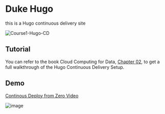 # Duke Hugo
this is a Hugo continuous delivery site

![Course1-Hugo-CD](https://user-images.githubusercontent.com/58792/107864165-cd2d2580-6e27-11eb-8607-ed0b7d80c995.jpg)

## Tutorial
You can refer to the book Cloud Computing for Data, [Chapter 02](https://paiml.com/docs/home/books/cloud-computing-for-data/chapter02-cloud-foundations/), to get a full walkthrough of the Hugo Continuous Delivery Setup. 

## Demo

[Continous Deploy from Zero Video](https://www.youtube.com/watch?v=xiodvLdPnvI)

![image](https://user-images.githubusercontent.com/12115186/147513480-94cf26aa-66f1-4332-9572-8b28866fffbe.png)
